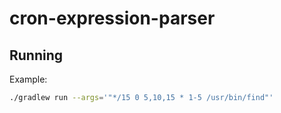 # cron-expression-parser

## Running

Example: 

```bash
./gradlew run --args='"*/15 0 5,10,15 * 1-5 /usr/bin/find"'
```
